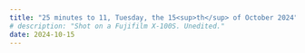 ```yaml
---
title: "25 minutes to 11, Tuesday, the 15<sup>th</sup> of October 2024"
# description: "Shot on a Fujifilm X-100S. Unedited."
date: 2024-10-15
---
```

